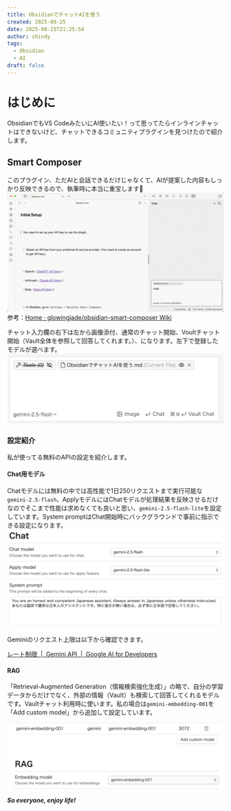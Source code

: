 ```yaml
---
title: ObsidianでチャットAIを使う
created: 2025-08-25
date: 2025-08-25T21:25:54
author: shindy
tags:
  - Obsidian
  - AI
draft: false
---
```

# はじめに
ObsidianでもVS CodeみたいにAI使いたい！って思ってたらインラインチャットはできないけど、チャットできるコミュニティプラグインを見つけたので紹介します。

## Smart Composer
このプラグイン、ただAIと会話できるだけじゃなくて、AIが提案した内容もしっかり反映できるので、執筆時に本当に重宝します🤤
![](../../assets/376500532-a50a1f80-39ff-4eba-8090-e3d75e7be98c.gif)
参考：[Home · glowingjade/obsidian-smart-composer Wiki](https://github.com/glowingjade/obsidian-smart-composer/wiki)

チャット入力欄の右下は左から画像添付、通常のチャット開始、Voultチャット開始（Vault全体を参照して回答してくれます。）、になります。左下で登録したモデルが選べます。
![](../../assets/Pasted%20image%2020250825214319.png)

### 設定紹介
私が使ってる無料のAPIの設定を紹介します。

#### Chat用モデル
Chatモデルには無料の中では高性能で1日250リクエストまで実行可能な`gemini-2.5-flash`、ApplyモデルにはChatモデルが処理結果を反映させるだけなのでそこまで性能は求めなくても良いと思い、`gemini-2.5-flash-lite`を設定しています。System promptはChat開始時にバックグラウンドで事前に指示できる設定になります。
![](../../assets/Pasted%20image%2020250825214920.png)

Geminiのリクエスト上限は以下から確認できます。

[レート制限  |  Gemini API  |  Google AI for Developers](https://ai.google.dev/gemini-api/docs/rate-limits?hl=ja)


#### RAG
「Retrieval-Augmented Generation（情報検索強化生成）」の略で、自分の学習データからだけでなく、外部の情報（Vault）も検索して回答してくれるモデルです。Vaultチャット利用時に使います。私の場合は`gemini-embedding-001`を「Add custom model」から追加して設定しています。

![](../../assets/Pasted%20image%2020250825215039.png)



***So everyone, enjoy life!***